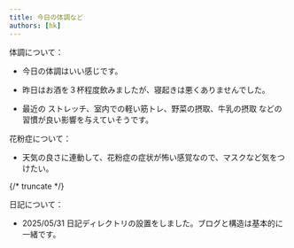 ```yaml
---
title: 今日の体調など
authors: [hk]
---
```


体調について：

- 今日の体調はいい感じです。

- 昨日はお酒を３杯程度飲みましたが、寝起きは悪くありませんでした。

- 最近の ストレッチ、室内での軽い筋トレ、野菜の摂取、牛乳の摂取 などの習慣が良い影響を与えていそうです。

花粉症について：
- 天気の良さに連動して、花粉症の症状が怖い感覚なので、マスクなど気をつけたい。

{/* truncate */}

日記について：
- 2025/05/31 日記ディレクトリの設置をしました。ブログと構造は基本的に一緒です。

